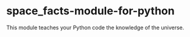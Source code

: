 # space_facts-module-for-python
This module teaches your Python code the knowledge of the universe.
